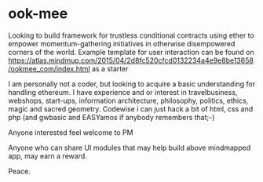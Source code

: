 # ook-mee
Looking to build framework for trustless conditional contracts using ether to empower momentum-gathering initiatives in otherwise disempowered corners of the world.
Example template for user interaction can be found on
https://atlas.mindmup.com/2015/04/2d8fc520cfcd0132234a4e9e8be13658/ookmee_com/index.html
as a starter

I am personally not a coder, but looking to acquire a basic understanding for handling ethereum.
I have experience and or interest in travelbusiness, webshops, start-ups, information architecture, philosophy, politics, ethics, magic and sacred geometry.
Codewise i can just hack a bit of html, css and php (and gwbasic and EASYamos if anybody remembers that;-)

Anyone interested feel welcome to PM

Anyone who can share UI modules that may help build above mindmapped app, may earn a reward.

Peace.
